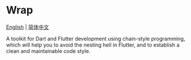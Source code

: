 # Wrap

[English](./README.md) | [简体中文](./README.zh.md)

A toolkit for Dart and Flutter development using chain-style programming,
which will help you to avoid the nesting hell in Flutter,
and to establish a clean and maintainable code style.
